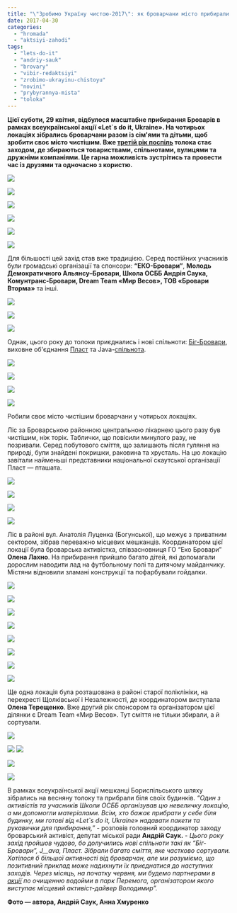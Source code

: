 ```yaml
---
title: "\"Зробимо Україну чистою-2017\": як броварчани місто прибирали - ФОТО"
date: 2017-04-30
categories: 
  - "hromada"
  - "aktsiyi-zahodi"
tags: 
  - "lets-do-it"
  - "andriy-sauk"
  - "brovary"
  - "vibir-redaktsiyi"
  - "zrobimo-ukrayinu-chistoyu"
  - "novini"
  - "prybyrannya-mista"
  - "toloka"
---
```


**Цієї суботи, 29 квітня, відбулося масштабне прибирання Броварів в рамках всеукраїнської акції «Let\`s do it, Ukraine». На чотирьох локаціях зібрались броварчани разом із сім'ями та дітьми, щоб зробити своє місто чистішим. Вже [третій рік поспіль](https://mpz.brovary.org/velykyj-subotnyk-brovarchany-zibraly-2000-mishkiv-smittya/) толока стає заходом, де збираються товариствами, спільнотами, вулицями та дружніми компаніями. Це гарна можливість зустрітись та провести час із друзями та одночасно з користю.**

![](https://mpz.brovary.org/wp-content/uploads/2017/04/bcrl-73.jpg)

![](https://mpz.brovary.org/wp-content/uploads/2017/04/bcrl-43.jpg)

![](https://mpz.brovary.org/wp-content/uploads/2017/04/bcrl-34.jpg)

![](https://mpz.brovary.org/wp-content/uploads/2017/04/bcrl-39.jpg)

![](https://mpz.brovary.org/wp-content/uploads/2017/04/bcrl-41.jpg)

![](https://mpz.brovary.org/wp-content/uploads/2017/04/bcrl-18.jpg)

Для більшості цей захід став вже традицією. Серед постійних учасників були громадські організації та спонсори: **“ЕКО-Бровари”**, **Молодь Демократичного Альянсу–Бровари, Школа ОСББ Андрія Саука, Комунтранс-Бровари, Dream Team «Мир Весов», ТОВ «Бровари Вторма»** та інші.

![](https://mpz.brovary.org/wp-content/uploads/2017/04/bcrl-52.jpg)

![](https://mpz.brovary.org/wp-content/uploads/2017/04/bcrl-51.jpg)

![](https://mpz.brovary.org/wp-content/uploads/2017/04/bcrl-58.jpg)

Однак, цього року до толоки приєднались і нові спільноти: [Біг-Бровари](https://mpz.brovary.org/amatorskyj-bigovyj-klub-u-brovarah-nedilni-probizhky-ta-marafony-foto/), виховне об'єднання [Пласт](https://mpz.brovary.org/vidkryttya-plastovogo-roku-ctanytsi-brovary-foto/) та Java-[спільнота](https://mpz.brovary.org/kursy-java-u-brovarah-prezentatsiya-rezultativ-pershogo-sezonu-ta-novyj-nabir-studentiv/).

![](https://mpz.brovary.org/wp-content/uploads/2017/04/bcrl-4.jpg)

![](https://mpz.brovary.org/wp-content/uploads/2017/04/bcrl-1.jpg)

![](https://mpz.brovary.org/wp-content/uploads/2017/04/bcrl-76.jpg)

![](https://mpz.brovary.org/wp-content/uploads/2017/04/bcrl-54.jpg)

Робили своє місто чистішим броварчани у чотирьох локаціях.

Ліс за Броварською районною центральною лікарнею цього разу був чистішим, ніж торік. Таблички, що повісили минулого разу, не позривали. Серед побутового сміття, що залишають після гуляння на природі, були знайдені покришки, раковина та хрусталь. На цю локацію завітали найменьші представники національної скаутської організації Пласт — пташата.

![](https://mpz.brovary.org/wp-content/uploads/2017/04/bcrl-64.jpg)

![](https://mpz.brovary.org/wp-content/uploads/2017/04/bcrl-38.jpg)

![](https://mpz.brovary.org/wp-content/uploads/2017/04/bcrl-40.jpg)

![](https://mpz.brovary.org/wp-content/uploads/2017/04/bcrl-2.jpg)

Ліс в районі вул. Анатолія Луценка (Богунської), що межує з приватним сектором, зібрав переважно місцевих мешканців. Координатором цієї локації була броварська активістка, співзасновниця ГО “Еко Бровари” **Олена Лахно**. На прибирання прийшло багато дітей, які допомагали дорослим наводити лад на футбольному полі та дитячому майданчику. Містяни відновили зламані конструкції та пофарбували гойдалки.

![](https://mpz.brovary.org/wp-content/uploads/2017/04/bcrl-48.jpg)

![](https://mpz.brovary.org/wp-content/uploads/2017/04/bcrl-49.jpg)

![](https://mpz.brovary.org/wp-content/uploads/2017/04/bcrl-44.jpg)

![](https://mpz.brovary.org/wp-content/uploads/2017/04/bcrl-47.jpg)

![](https://mpz.brovary.org/wp-content/uploads/2017/04/bogunska-7.png)

![](https://mpz.brovary.org/wp-content/uploads/2017/04/bogunska-3.jpg)

![](https://mpz.brovary.org/wp-content/uploads/2017/04/bogunska-6.jpg)

![](https://mpz.brovary.org/wp-content/uploads/2017/04/bogunska-5.jpg)

Ще одна локація була розташована в районі старої поліклініки, на перехресті Щолківської і Незалежності, де координатором виступала **Олена Терещенко**. Вже другий рік спонсором та організатором цієї ділянки є Dream Team «Мир Весов». Тут сміття не тільки збирали, а й сортували.

![](https://mpz.brovary.org/wp-content/uploads/2017/04/bcrl-23.jpg)

![](https://mpz.brovary.org/wp-content/uploads/2017/04/bcrl-24.jpg) ![](https://mpz.brovary.org/wp-content/uploads/2017/04/bcrl-28.jpg)

![](https://mpz.brovary.org/wp-content/uploads/2017/04/bcrl-29.jpg)

![](https://mpz.brovary.org/wp-content/uploads/2017/04/bcrl-30.jpg)

В рамках всеукраїнської акції мешканці Бориспільського шляху зібрались на весняну толоку та прибрали біля своїх будинків. _“Один з активістів та учасників Школи ОСББ організував цю невеличку локацію, а ми допомогли матеріалами. Всім, хто бажає прибрати у себе біля будинку, ми готові від «Let\`s do it, Ukraine» надавати пакети та рукавички для прибирання,”_ - розповів головний координатор заходу броварський активіст, депутат міської ради **Андрій Саук.** \- _Цього року захід пройшов чудово, бо долучились нові спільноти такі як “Біг-Бровари”, J__ava, Пласт. Зібрали багато сміття, яке частково сортували. Хотілося б більшої активності від броварчан, але ми розуміємо, що позитивний приклад може надихнути їх приєднатися до наступних заходів. Через місяць, на початку червня, ми будемо партнерами в [акції](https://mpz.brovary.org/volonter-dajver-zaklykav-brovarchan-pryyednatysya-ochyshhennya-ozera-u-parku-peremoga/) по очищенню водойми в парк Перемога, організатором якого виступає місцевий активіст-дайвер Володимир”._

**Фото — автора, Андрій Саук, Анна Хмуренко**
